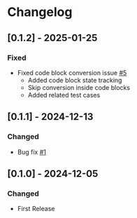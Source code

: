 # Changelog

## [0.1.2] - 2025-01-25
### Fixed
- Fixed code block conversion issue [#5](https://github.com/02tYasui/markdown_to_mrkdwn/issues/5)
  - Added code block state tracking
  - Skip conversion inside code blocks
  - Added related test cases

## [0.1.1] - 2024-12-13
### Changed
- Bug fix [#1](https://github.com/02tYasui/markdown_to_mrkdwn/issues/1)

## [0.1.0] - 2024-12-05
### Changed
- First Release
